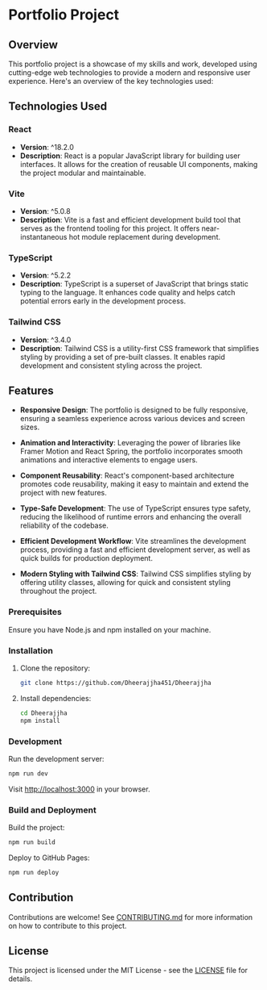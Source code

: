 # Portfolio Project

## Overview

This portfolio project is a showcase of my skills and work, developed using cutting-edge web technologies to provide a modern and responsive user experience. Here's an overview of the key technologies used:

## Technologies Used

### React
- **Version**: ^18.2.0
- **Description**: React is a popular JavaScript library for building user interfaces. It allows for the creation of reusable UI components, making the project modular and maintainable.

### Vite
- **Version**: ^5.0.8
- **Description**: Vite is a fast and efficient development build tool that serves as the frontend tooling for this project. It offers near-instantaneous hot module replacement during development.

### TypeScript
- **Version**: ^5.2.2
- **Description**: TypeScript is a superset of JavaScript that brings static typing to the language. It enhances code quality and helps catch potential errors early in the development process.

### Tailwind CSS
- **Version**: ^3.4.0
- **Description**: Tailwind CSS is a utility-first CSS framework that simplifies styling by providing a set of pre-built classes. It enables rapid development and consistent styling across the project.

## Features

- **Responsive Design**: The portfolio is designed to be fully responsive, ensuring a seamless experience across various devices and screen sizes.
  
- **Animation and Interactivity**: Leveraging the power of libraries like Framer Motion and React Spring, the portfolio incorporates smooth animations and interactive elements to engage users.

- **Component Reusability**: React's component-based architecture promotes code reusability, making it easy to maintain and extend the project with new features.

- **Type-Safe Development**: The use of TypeScript ensures type safety, reducing the likelihood of runtime errors and enhancing the overall reliability of the codebase.

- **Efficient Development Workflow**: Vite streamlines the development process, providing a fast and efficient development server, as well as quick builds for production deployment.

- **Modern Styling with Tailwind CSS**: Tailwind CSS simplifies styling by offering utility classes, allowing for quick and consistent styling throughout the project.


### Prerequisites

Ensure you have Node.js and npm installed on your machine.

### Installation

1. Clone the repository:

   ```bash
   git clone https://github.com/Dheerajjha451/Dheerajjha
   ```

2. Install dependencies:

   ```bash
   cd Dheerajjha
   npm install
   ```

### Development

Run the development server:

```bash
npm run dev
```

Visit [http://localhost:3000](http://localhost:3000) in your browser.

### Build and Deployment

Build the project:

```bash
npm run build
```

Deploy to GitHub Pages:

```bash
npm run deploy
```

## Contribution

Contributions are welcome! See [CONTRIBUTING.md](CONTRIBUTING.md) for more information on how to contribute to this project.

## License

This project is licensed under the MIT License - see the [LICENSE](LICENSE) file for details.
